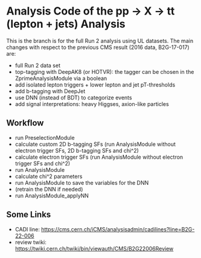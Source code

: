 # Analysis Code of the pp → X → tt (lepton + jets) Analysis

This is the branch is for the full Run 2 analysis using UL datasets.
The main changes with respect to the previous CMS result (2016 data, B2G-17-017) are:

- full Run 2 data set
- top-tagging with DeepAK8 (or HOTVR): the tagger can be chosen in the ZprimeAnalysisModule via a boolean
- add isolated lepton triggers + lower lepton and jet pT-thresholds
- add b-tagging with DeepJet
- use DNN (instead of BDT) to categorize events
- add signal interpretations: heavy Higgses, axion-like particles

## Workflow
- run PreselectionModule
- calculate custom 2D b-tagging SFs (run AnalysisModule without electron trigger SFs, 2D b-tagging SFs and chi^2)
- calculate electron trigger SFs (run AnalysisModule without electron trigger SFs and chi^2)
- run AnalysisModule
- calculate chi^2 parameters
- run AnalysisModule to save the variables for the DNN
- (retrain the DNN if needed)
- run AnalysisModule_applyNN

## Some Links

- CADI line: https://cms.cern.ch/iCMS/analysisadmin/cadilines?line=B2G-22-006
- review twiki: https://twiki.cern.ch/twiki/bin/viewauth/CMS/B2G22006Review

